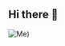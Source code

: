 ## Hi there 👋

<!--
**XxDanPhantomxX/XxDanPhantomxX** is a ✨ _special_ ✨ repository because its `README.md` (this file) appears on your GitHub profile.

Here are some ideas to get you started:

- 🔭 I’m currently working on ...
- 🌱 I’m currently learning ...
- 👯 I’m looking to collaborate on ...
- 🤔 I’m looking for help with ...
- 💬 Ask me about ...
- 📫 How to reach me: ...
- 😄 Pronouns: ...
- ⚡ Fun fact: ...
-->
![Me](https://github-readme-stats.vercel.app/api?username=XxDanPhantomxX&show_icons=true&theme=transparent))
